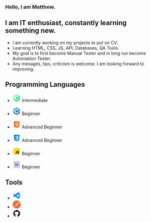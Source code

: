 ### Hello, I am Matthew.

## I am IT enthusiast, constantly learning something new.

- I am currently working on my projects to put on CV.
- Learning HTML, CSS, JS, API, Databases, QA Tools.
- My goal is to first become Manual Tester and in long run become Automation Tester.
- Any mesages, tips, criticism is welcome. I am looking forward to improving.

## Programming Languages

- <p><img alt="C#" width="26px" src="https://github.com/SeaaRaider/Images/blob/main/icons8-c-sharp-logo-2-48%20(1).png" /> Intermediate</p>
- <p><img alt="C++" width="26px" src="https://github.com/SeaaRaider/Images/blob/main/icons8-c%2B%2B-48.png" /> Beginner</p>
- <p><img alt="HTML5" width="26px" src="https://github.com/SeaaRaider/Images/blob/main/icons8-html5-48.png" /> Advanced Beginner</p>
- <p><img alt="CSS3" width="26px" src="https://github.com/SeaaRaider/Images/blob/main/icons8-css3-48.png" /> Advanced Beginner</p>
- <p><img alt="JavaScript" width="26px" src="https://github.com/SeaaRaider/Images/blob/main/icons8-javascript-48.png" /> Beginner</p>
- <p><img alt="SQL" width="26px" src="https://github.com/SeaaRaider/Images/blob/main/icons8-sql-48.png" /> Beginner</p>

## Tools

- <img alt="Visual Studio Code" width="26px" src="https://github.com/SeaaRaider/Images/blob/main/icons8-visual-studio-code-2019-48.png"/>
- <img alt="Postman" width="26px" src="https://github.com/SeaaRaider/Images/blob/main/icons8-postman-is-the-only-complete-api-development-environment-48.png"/>
- <img alt="Github" width="26px" src="https://github.com/SeaaRaider/Images/blob/main/icons8-github-48.png"/>